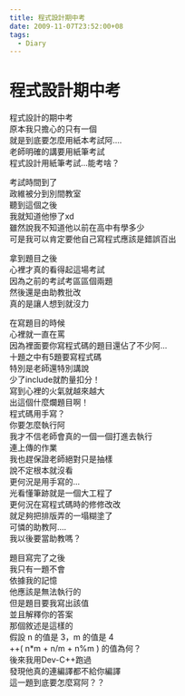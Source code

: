 ```yaml
---
title: 程式設計期中考
date: 2009-11-07T23:52:00+08
tags:
  - Diary
---
```

# 程式設計期中考

程式設計的期中考  
原本我只擔心的只有一個  
就是到底要怎麼用紙本考試阿....  
老師明確的講要用紙筆考試  
程式設計用紙筆考試...能考啥？  
  
考試時間到了  
政維被分到別間教室  
聽到這個之後  
我就知道他慘了xd  
雖然說我不知道他以前在高中有學多少  
可是我可以肯定要他自己寫程式應該是錯誤百出  
  
拿到題目之後  
心裡才真的看得起這場考試  
因為之前的考試考區區個兩題  
然後還是由助教批改  
真的是讓人想到就沒力  
  
在寫題目的時候  
心裡就一直在罵  
因為裡面要你寫程式碼的題目還佔了不少阿...  
十題之中有5題要寫程式碼  
特別是老師還特別講說  
少了include就酌量扣分！  
寫到心裡的火氣就越來越大  
出這個什麼爛題目啊！  
程式碼用手寫？  
你要怎麼執行阿  
我才不信老師會真的一個一個打進去執行  
連上傳的作業  
我也趕保證老師絕對只是抽樣  
說不定根本就沒看  
更何況是用手寫的...  
光看懂筆跡就是一個大工程了  
更何況在寫程式碼時的修修改改  
就足夠把排版弄的一塌糊塗了  
可憐的助教阿....  
我以後要當助教嗎？  
  
題目寫完了之後  
我只有一題不會  
依據我的記憶  
他應該是無法執行的  
但是題目要我寫出該值  
並且解釋你的答案  
那個敘述是這樣的  
假設 n 的值是 3，m 的值是 4  
++( n\*m + n/m + n%m ) 的值為何？  
後來我用Dev-C++跑過  
發現他真的連編譯都不給你編譯  
這一題到底要怎麼寫阿？？

